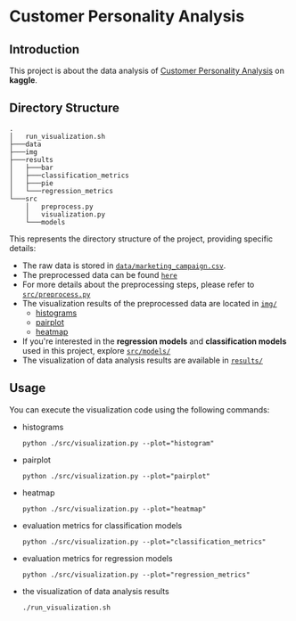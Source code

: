 # Customer Personality Analysis

## Introduction
This project is about the data analysis of [Customer Personality Analysis](https://www.kaggle.com/datasets/imakash3011/customer-personality-analysis) on **kaggle**.

## Directory Structure
```
.
│   run_visualization.sh
├───data
├───img
├───results
│   ├───bar
│   ├───classification_metrics
│   ├───pie
│   └───regression_metrics
└───src
    │   preprocess.py
    │   visualization.py
    └───models
```

This represents the directory structure of the project, providing specific details:
- The raw data is stored in [`data/marketing_campaign.csv`](data/marketing_campaign.csv).
- The preprocessed data can be found [`here`](data/marketing_data_preprocess.csv)
- For more details about the preprocessing steps, please refer to [`src/preprocess.py`](src/preprocess.py)
- The visualization results of the preprocessed data are located in [`img/`](img/)
  - [histograms](img/histogram.png)
  - [pairplot](img/pairplot.png)
  - [heatmap](img/heatmap.png)
- If you're interested in the **regression models** and **classification models** used in this project, explore [`src/models/`](src/models/)
- The visualization of data analysis results are available in [`results/`](results/)

## Usage
You can execute the visualization code using the following commands:

- histograms
    ```
    python ./src/visualization.py --plot="histogram"
    ```

- pairplot
    ```
    python ./src/visualization.py --plot="pairplot"
    ```

- heatmap
    ```
    python ./src/visualization.py --plot="heatmap"
    ```

- evaluation metrics for classification models
    ```
    python ./src/visualization.py --plot="classification_metrics"
    ```

- evaluation metrics for regression models
    ```
    python ./src/visualization.py --plot="regression_metrics"
    ```

- the visualization of data analysis results
    ```
    ./run_visualization.sh
    ```